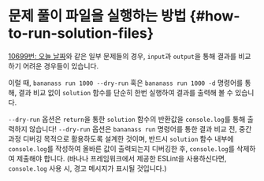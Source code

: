 # 문제 풀이 파일을 실행하는 방법 {#how-to-run-solution-files}

[10699번: 오늘 날짜](https://www.acmicpc.net/problem/10699)와 같은 일부 문제들의 경우, `input`과 `output`을 통해 결과를 비교하기 어려운 경우들이 있습니다.

이럴 때, `bananass run 1000 --dry-run` 혹은 `bananass run 1000 -d` 명령어를 통해, 결과 비교 없이 `solution` 함수를 단순히 한번 실행하여 결과를 출력해 볼 수 있습니다.

`--dry-run` 옵션은 `return`을 통한 `solution` 함수의 반환값을 `console.log`를 통해 출력하지 않습니다! `--dry-run` 옵션은 `bananass run` 명령어를 통한 결과 비교 전, 중간 과정 디버깅 목적으로 활용하도록 설계한 것이며, 반드시 `solution` 함수 내부에 `console.log`를 작성하여 올바른 값이 출력되는지 디버깅한 후, `console.log`를 삭제하여 제출해야 합니다. (바나나 프레임워크에서 제공한 ESLint을 사용하신다면, `console.log` 사용 시, 경고 메시지가 표시될 것입니다.)
